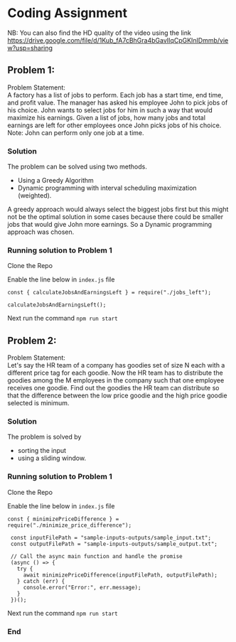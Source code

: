 # Coding Assignment

NB: You can also find the HD quality of the video using the link
https://drive.google.com/file/d/1Kub_fA7cBhGra4bGavIIqCpGKInIDmmb/view?usp=sharing

## Problem 1:

Problem Statement: <br>
A factory has a list of jobs to perform. Each job has a start time, end time,
and profit value. The manager has asked his employee John to pick jobs of his choice. John
wants to select jobs for him in such a way that would maximize his earnings.
Given a list of jobs, how many jobs and total earnings are left for other employees once John
picks jobs of his choice.
Note: John can perform only one job at a time.

### Solution

The problem can be solved using two methods.

- Using a Greedy Algorithm
- Dynamic programming with interval scheduling maximization (weighted).

A greedy approach would always select the biggest jobs first but this might not be the optimal solution in some cases because there could be smaller jobs that would give John more earnings. So a Dynamic programming approach was chosen.

### Running solution to Problem 1

Clone the Repo

Enable the line below in `index.js` file

```
const { calculateJobsAndEarningsLeft } = require("./jobs_left");

calculateJobsAndEarningsLeft();
```

Next run the command `npm run start`

## Problem 2:

Problem Statement: <br />
Let&#39;s say the HR team of a company has goodies set of size N each with a different price tag for
each goodie. Now the HR team has to distribute the goodies among the M employees in the
company such that one employee receives one goodie. Find out the goodies the HR team can
distribute so that the difference between the low price goodie and the high price goodie selected
is minimum.

### Solution

The problem is solved by

- sorting the input
- using a sliding window.

### Running solution to Problem 1

Clone the Repo

Enable the line below in `index.js` file

```
const { minimizePriceDifference } = require("./minimize_price_difference");

 const inputFilePath = "sample-inputs-outputs/sample_input.txt";
 const outputFilePath = "sample-inputs-outputs/sample_output.txt";

 // Call the async main function and handle the promise
 (async () => {
   try {
     await minimizePriceDifference(inputFilePath, outputFilePath);
   } catch (err) {
     console.error("Error:", err.message);
   }
 })();
```

Next run the command `npm run start`

### End
